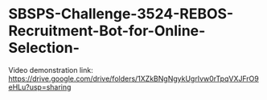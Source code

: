 # SBSPS-Challenge-3524-REBOS-Recruitment-Bot-for-Online-Selection-

Video demonstration link: https://drive.google.com/drive/folders/1XZkBNgNgykUgrIvw0rTpqVXJFrO9eHLu?usp=sharing
